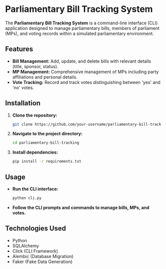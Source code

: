 # Parliamentary Bill Tracking System

The **Parliamentary Bill Tracking System** is a command-line interface (CLI) application designed to manage parliamentary bills, members of parliament (MPs), and voting records within a simulated parliamentary environment.

## Features

- **Bill Management:** Add, update, and delete bills with relevant details (title, sponsor, status).
- **MP Management:** Comprehensive management of MPs including party affiliations and personal details.
- **Vote Tracking:** Record and track votes distinguishing between 'yes' and 'no' votes.

## Installation

1. **Clone the repository:**

    ```bash
    git clone https://github.com/your-username/parliamentary-bill-tracking.git
    ```

2. **Navigate to the project directory:**

    ```bash
    cd parliamentary-bill-tracking
    ```

3. **Install dependencies:**

    ```bash
    pip install -r requirements.txt
    ```

## Usage

- **Run the CLI interface:**

    ```bash
    python cli.py
    ```

- **Follow the CLI prompts and commands to manage bills, MPs, and votes.**

## Technologies Used

- Python
- SQLAlchemy
- Click (CLI Framework)
- Alembic (Database Migration)
- Faker (Fake Data Generation)
